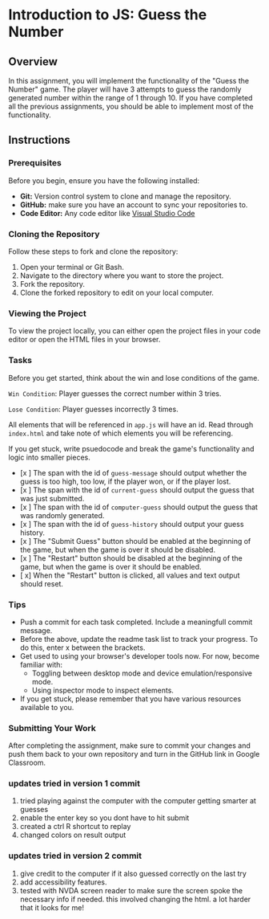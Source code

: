 # Introduction to JS: Guess the Number

## Overview
In this assignment, you will implement the functionality of the "Guess the Number" game. The player will have 3 attempts to guess the randomly generated number within the range of 1 through 10. If you have completed all the previous assignments, you should be able to implement most of the functionality.

## Instructions

### Prerequisites

Before you begin, ensure you have the following installed:

- **Git:** Version control system to clone and manage the repository.
- **GitHub:** make sure you have an account to sync your repositories to.
- **Code Editor:** Any code editor like [Visual Studio Code](https://code.visualstudio.com/)

### Cloning the Repository

Follow these steps to fork and clone the repository:

1. Open your terminal or Git Bash.
2. Navigate to the directory where you want to store the project.
3. Fork the repository.
4. Clone the forked repository to edit on your local computer.

### Viewing the Project

To view the project locally, you can either open the project files in your code editor or open the HTML files in your browser.

### Tasks
Before you get started, think about the win and lose conditions of the game.

`Win Condition`: Player guesses the correct number within 3 tries.

`Lose Condition`: Player guesses incorrectly 3 times.

All elements that will be referenced in `app.js` will have an id. Read through `index.html` and take note of which elements you will be referencing.

If you get stuck, write psuedocode and break the game's functionality and logic into smaller pieces.

- [x ] The span with the id of `guess-message` should output whether the guess is too high, too low, if the player won, or if the player lost.
- [x ] The span with the id of `current-guess` should output the guess that was just submitted.
- [x ] The span with the id of `computer-guess` should output the guess that was randomly generated.
- [x ] The span with the id of `guess-history` should output your guess history.
- [x ] The "Submit Guess" button should be enabled at the beginning of the game, but when the game is over it should be disabled.
- [x ] The "Restart" button should be disabled at the beginning of the game, but when the game is over it should be enabled.
- [ x] When the "Restart" button is clicked, all values and text output should reset.


### Tips
- Push a commit for each task completed. Include a meaningfull commit message.
- Before the above, update the readme task list to track your progress. To do this, enter x between the brackets.
- Get used to using your browser's developer tools now. For now, become familiar with: 
    - Toggling between desktop mode and device emulation/responsive mode.
    - Using inspector mode to inspect elements.
- If you get stuck, please remember that you have various resources available to you.


### Submitting Your Work

After completing the assignment, make sure to commit your changes and push them back to your own repository and turn in the GitHub link in Google Classroom.


### updates tried in version 1 commit
1. tried playing against the computer with the computer getting smarter at guesses
2. enable the enter key so you dont have to hit submit
3. created a ctrl R shortcut to replay
4. changed colors on result output

### updates tried in version 2 commit
1. give credit to the computer if it also guessed correctly on the last try
2. add accessibility features. 
3. tested with NVDA screen reader to make sure the screen spoke the necessary info if needed. this involved changing the html. a lot harder that it looks for me!
